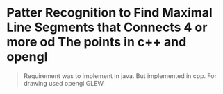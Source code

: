 # Patter Recognition to Find Maximal Line Segments that Connects 4 or more od The points in c++ and opengl 
> Requirement was to implement in java. But implemented in cpp. For drawing used opengl GLEW. 
